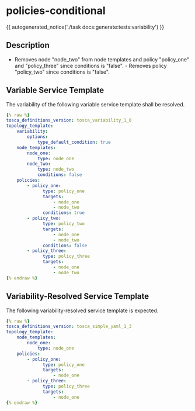 # policies-conditional

{{ autogenerated_notice('./task docs:generate:tests:variability') }}

## Description

- Removes node "node_two" from node templates and policy "policy_one" and "policy_three" since conditions is "false". - Removes policy "policy_two" since conditions is "false".


## Variable Service Template

The variability of the following variable service template shall be resolved.

```yaml linenums="1"
{% raw %}
tosca_definitions_version: tosca_variability_1_0
topology_template:
    variability:
        options:
            type_default_condition: true
    node_templates:
        node_one:
            type: node_one
        node_two:
            type: node_two
            conditions: false
    policies:
        - policy_one:
              type: policy_one
              targets:
                  - node_one
                  - node_two
              conditions: true
        - policy_two:
              type: policy_two
              targets:
                  - node_one
                  - node_two
              conditions: false
        - policy_three:
              type: policy_three
              targets:
                  - node_one
                  - node_two
{% endraw %}
```




## Variability-Resolved Service Template

The following variability-resolved service template is expected.

```yaml linenums="1"
{% raw %}
tosca_definitions_version: tosca_simple_yaml_1_3
topology_template:
    node_templates:
        node_one:
            type: node_one
    policies:
        - policy_one:
              type: policy_one
              targets:
                  - node_one
        - policy_three:
              type: policy_three
              targets:
                  - node_one
{% endraw %}
```

